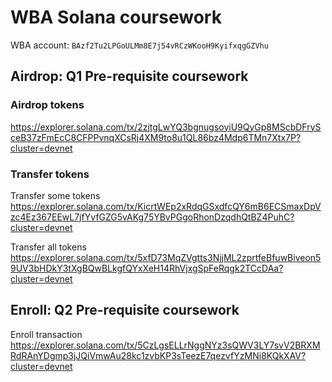 # WBA Solana coursework

WBA account: `BAzf2Tu2LPGoULMm8E7j54vRCzWKooH9KyifxqgGZVhu`

## Airdrop: Q1 Pre-requisite coursework

### Airdrop tokens

<https://explorer.solana.com/tx/2zjtgLwYQ3bgnugsoyiU9QyGp8MScbDFrySceB37zFmEcC8CFPPvnqXCsRj4XM9to8u1QL86bz4Mdp6TMn7Xtx7P?cluster=devnet>

### Transfer tokens

Transfer some tokens
<https://explorer.solana.com/tx/KicrtWEp2xRdqGSxdfcQY6mB6ECSmaxDpVzc4Ez367EEwL7jfYvfGZG5vAKg75YBvPGgoRhonDzqdhQtBZ4PuhC?cluster=devnet>

Transfer all tokens
<https://explorer.solana.com/tx/5xfD73MqZVgtts3NjjML2zprtfeBfuwBiveon59UV3bHDkY3tXgBQwBLkgfQYxXeH14RhVjxgSpFeRqgk2TCcDAa?cluster=devnet>

## Enroll: Q2 Pre-requisite coursework

Enroll transaction
<https://explorer.solana.com/tx/5CzLgsELLrNggNYz3sQWV3LY7svV2BRXMRdRAnYDgmp3jJQiVmwAu28kc1zvbKP3sTeezE7qezvfYzMNi8KQkXAV?cluster=devnet>
